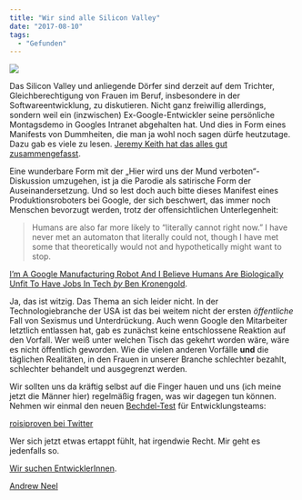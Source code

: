 ```yaml
---
title: "Wir sind alle Silicon Valley"
date: "2017-08-10"
tags:
  - "Gefunden"
---
```


![](/images/fkalryo4dui-1024x683.jpg)

Das Silicon Valley und anliegende Dörfer sind derzeit auf dem Trichter, Gleichberechtigung von Frauen im Beruf, insbesondere in der Softwareentwicklung, zu diskutieren. Nicht ganz freiwillig allerdings, sondern weil ein (inzwischen) Ex-Google-Entwickler seine persönliche Montagsdemo in Googles Intranet abgehalten hat. Und dies in Form eines Manifests von Dummheiten, die man ja wohl noch sagen dürfe heutzutage. Dazu gab es viele zu lesen. [Jeremy Keith hat das alles gut zusammengefasst](https://adactio.com/journal/12658).

Eine wunderbare Form mit der „Hier wird uns der Mund verboten“-Diskussion umzugehen, ist ja die Parodie als satirische Form der Auseinandersetzung. Und so lest doch auch bitte dieses Manifest eines Produktionsroboters bei Google, der sich beschwert, das immer noch Menschen bevorzugt werden, trotz der offensichtlichen Unterlegenheit:

> Humans are also far more likely to “literally cannot right now.” I have never met an automaton that literally could not, though I have met some that theoretically would not and hypothetically might want to stop.

[I’m A Google Manufacturing Robot And I Believe Humans Are Biologically Unfit To Have Jobs In Tech _by_ Ben Kronengold](https://www.mcsweeneys.net/articles/im-a-google-manufacturing-robot-and-i-believe-humans-are-biologically-unfit-to-have-jobs-in-tech).

Ja, das ist witzig. Das Thema an sich leider nicht. In der Technologiebranche der USA ist das bei weitem nicht der ersten _öffentliche_ Fall von Sexismus und Unterdrückung. Auch wenn Google den Mitarbeiter letztlich entlassen hat, gab es zunächst keine entschlossene Reaktion auf den Vorfall. Wer weiß unter welchen Tisch das gekehrt worden wäre, wäre es nicht öffentlich geworden. Wie die vielen anderen Vorfälle **und** die täglichen Realitäten, in den Frauen in unserer Branche schlechter bezahlt, schlechter behandelt und ausgegrenzt werden.

Wir sollten uns da kräftig selbst auf die Finger hauen und uns (ich meine jetzt die Männer hier) regelmäßig fragen, was wir dagegen tun können. Nehmen wir einmal den neuen [Bechdel-Test](https://de.wikipedia.org/wiki/Bechdel-Test) für Entwicklungsteams:

<a href="https://twitter.com/roisiproven/status/894573164231102464">roisiproven bei Twitter</a>

Wer sich jetzt etwas ertappt fühlt, hat irgendwie Recht. Mir geht es jedenfalls so.

[Wir suchen EntwicklerInnen](http://bit.ly/webdevhh).

[Andrew Neel](https://unsplash.com/@andrewtneel?utm_medium=referral&utm_campaign=photographer-credit&utm_content=creditBadge "Download free do whatever you want high-resolution photos from Andrew Neel")
